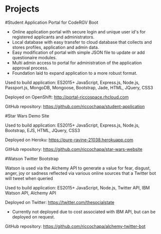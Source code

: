 # Projects

#Student Application Portal for CodeRGV Boot

* Online application portal with secure login and unique user id's for registered applicants and administrators.
* Local database with easy transfer to cloud database that collects and stores profiles, application and admin data.
* Easy modification of portal with simple JSON file to update or add questionaire modules.
* Multi admin access to portal for administration of the application approval process.
* Foundation laid to expand application to a more robust format.

Used to build application:
ES2015+ JavaScript, Express.js, Node.js, Passport.js, MongoDB, Mongoose, Bootstrap, Jade, HTML, JQuery, CSS3

Deployed on OpenShift:
http://portal-riccospace.rhcloud.com

GitHub repository:
https://github.com/riccochapa/student-application


#Star Wars Demo Site

Used to build application:
ES2015+ JavaScript, Express.js, Node.js, Bootstrap, EJS, HTML, JQuery, CSS3

Deployed on Heroku:
https://pure-ravine-21038.herokuapp.com

GitHub repository:
https://github.com/riccochapa/star-wars-website

#Watson Twitter Bootstrap

Watson is used via the Alchemy API to generate a value for fear, disgust, anger, joy or sadness reflected via various online sources that a Twitter bot will tweet when queried

Used to build application:
ES2015+ JavaScript, Node.js, Twitter API, IBM Watson API, Alchemy API

Deployed on Twitter:
https://twitter.com/thesocialstate
* Currently not deployed due to cost associated with IBM API, but can be deployed on request.

GitHub repository:
https://github.com/riccochapa/alchemy-twitter-bot
